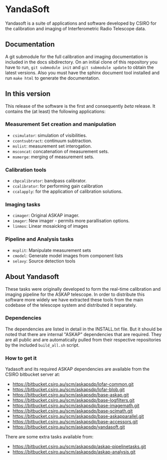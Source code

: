 # YandaSoft

Yandasoft is a suite of applications and software developed by CSIRO for the calibration and imaging of Interferometric Radio Telescope data. 

## Documentation

A git submodule for the full calibration and imaging documentation is included
in the docs sibdirectory. On an initial clone of this repository you have to
run, `git submodule init` and `git submodule update` to obtain the latest
versions. Also you must have the sphinx document tool installed and run `make html` to generate the documentation. 


## In this version

This release of the software is the first and consequently *beta* release. It contains the (at least) the following applications:

### Measurement Set creation and manipulation
* `csimulator`: simulation of visibilities. 
* `ccontsubtract`: continuum subtraction.
* `mslist`: measurement set interogation.
* `msconcat`: concatenation of measurement sets.
* `msmerge`: merging of measurement sets. 

### Calibration tools
* `cbpcalibrator`: bandpass calibrator.
* `ccalibrator`: for performing gain calibration 
* `ccalapply`: for the application of calibration solutions. 

### Imaging tasks
* `cimager`: Original ASKAP imager.
* `imager`: New imager - permits more parallisation options.
* `linmos`: Linear mosaicking of images

### Pipeline and Analysis tasks
* `msplit`: Manipulate measurement sets
* `cmodel`: Generate model images from component lists
* `selavy`: Source detection tools

## About Yandasoft

These tasks were originally developed to form the real-time calibration and imaging pipeline for the ASKAP telescope. In order to distribute this software more widely we have extracted these tools from the main codebase of the telescope system and distributed it separately.

### Dependencies

The dependencies are listed in detail in the INSTALL.txt file. But it should be noted that there are internal "ASKAP" dependencies that are required. They are all public and are automatically pulled from their respective repositories by the included `build_all.sh` script.

### How to get it

Yadasoft and its required ASKAP dependencies are available from the CSIRO bitbucket server at:

* https://bitbucket.csiro.au/scm/askapsdp/lofar-common.git 
* https://bitbucket.csiro.au/scm/askapsdp/lofar-blob.git 
* https://bitbucket.csiro.au/scm/askapsdp/base-askap.git 
* https://bitbucket.csiro.au/scm/askapsdp/base-logfilters.git 
* https://bitbucket.csiro.au/scm/askapsdp/base-imagemath.git 
* https://bitbucket.csiro.au/scm/askapsdp/base-scimath.git 
* https://bitbucket.csiro.au/scm/askapsdp/base-askapparallel.git 
* https://bitbucket.csiro.au/scm/askapsdp/base-accessors.git 
* https://bitbucket.csiro.au/scm/askapsdp/yandasoft.git 

There are some extra tasks available from:
* https://bitbucket.csiro.au/scm/askapsdp/askap-pipelinetasks.git
* https://bitbucket.csiro.au/scm/askapsdp/askap-analysis.git

